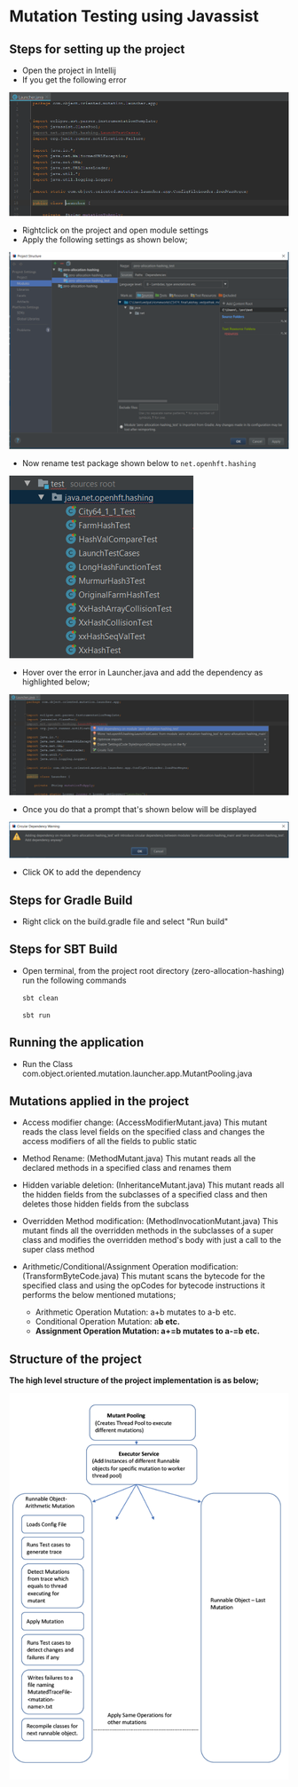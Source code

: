 # Mutation Testing using Javassist #

## Steps for setting up the project ##

- Open the project in Intellij
- If you get the following error

![image](etc/TestCaseError.PNG)

- Rightclick on the project and open module settings
- Apply the following settings as shown below;

![image](etc/ModuleSettings.PNG)

- Now rename test package shown below to `net.openhft.hashing`

![image](etc/testPackageRename.PNG)

- Hover over the error in Launcher.java and add the dependency as highlighted below;

![image](etc/moduleDependency.PNG)

- Once you do that a prompt that's shown below will be displayed 

![image](etc/CyclicDependency.PNG)

- Click OK to add the dependency

## Steps for Gradle Build ##

- Right click on the build.gradle file and select "Run build"

## Steps for SBT Build ##

- Open terminal, from the project root directory (zero-allocation-hashing) run the following commands

    `sbt clean`
    
    `sbt run`
    
## Running the application ##

- Run the Class com.object.oriented.mutation.launcher.app.MutantPooling.java

## Mutations applied in the project ##

- Access modifier change: (AccessModifierMutant.java)
This mutant reads the class level fields on the specified class and changes the access modifiers of all the fields to public static

- Method Rename: (MethodMutant.java)
This mutant reads all the declared methods in a specified class and renames them

- Hidden variable deletion: (InheritanceMutant.java)
This mutant reads all the hidden fields from the subclasses of a specified class and then deletes those hidden fields from the subclass

- Overridden Method modification: (MethodInvocationMutant.java)
This mutant finds all the overridden methods in the subclasses of a super class and modifies the overridden method's body 
with just a call to the super class method

- Arithmetic/Conditional/Assignment Operation modification: (TransformByteCode.java)
This mutant scans the bytecode for the specified class and using the opCodes for bytecode instructions 
it performs the below mentioned mutations;

    - Arithmetic Operation Mutation: a+b mutates to a-b etc.
    - Conditional Operation Mutation: a<b mutates to a>b etc.
    - Assignment Operation Mutation: a+=b mutates to a-=b etc.

## Structure of the project ##

The high level structure of the project implementation is as below;

![image](etc/ProjectStructure.PNG)


